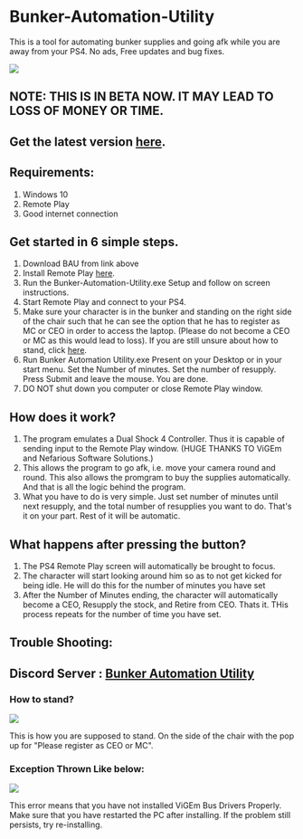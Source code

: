 # Bunker-Automation-Utility
This is a tool for automating bunker supplies and going afk while you are away from your PS4. No ads, Free updates and bug fixes.

![](https://raw.githubusercontent.com/Chiggy-Playz/Bunker-Automation-Utility/master/Images/BAU.PNG)

## NOTE: THIS IS IN BETA NOW. IT MAY LEAD TO LOSS OF MONEY OR TIME.
## Get the latest version [here](https://github.com/Chiggy-Playz/Bunker-Automation-Utility/releases/download/1.10/Bunker.Automation.Utility.exe).

## Requirements:
1. Windows 10
2. Remote Play
3. Good internet connection

## Get started in 6 simple steps. 

1. Download BAU from link above
2. Install Remote Play [here](https://remoteplay.dl.playstation.net/remoteplay/lang/en/index.html).
3. Run the Bunker-Automation-Utility.exe Setup and follow on screen instructions.
4. Start Remote Play and connect to your PS4.
5. Make sure your character is in the bunker and standing on the right side of the chair such that he can see the option that he has to register as MC or CEO in order to access the laptop. (Please do not become a CEO or MC as this would lead to loss). If you are still unsure about how to stand, click [here](#how-to-stand).
6. Run Bunker Automation Utility.exe Present on your Desktop or in your start menu. Set the Number of minutes. Set the number of resupply. Press Submit and leave the mouse. You are done. 
7. DO NOT shut down you computer or close Remote Play window.

## How does it work?

1. The program emulates a Dual Shock 4 Controller. Thus it is capable of sending input to the Remote Play window. (HUGE THANKS TO ViGEm and Nefarious Software Solutions.)
2. This allows the program to go afk, i.e. move your camera round and round. This also allows the promgram to buy the supplies automatically. And that is all the logic behind the program.
3. What you have to do is very simple. Just set number of minutes until next resupply, and the total number of resupplies you want to do. That's it on your part. Rest of it will be automatic.

## What happens after pressing the button?

1. The PS4 Remote Play screen will automatically be brought to focus.
2. The character will start looking around him so as to not get kicked for being idle. He will do this for the number of minutes you have set
3. After the Number of Minutes ending, the character will automatically become a CEO, Resupply the stock, and Retire from CEO. Thats it. THis process repeats for the number of time you have set.

## Trouble Shooting:
## Discord Server : [Bunker Automation Utility](https://discord.gg/hudxAAE)

### How to stand?
![](https://raw.githubusercontent.com/Chiggy-Playz/Bunker-Automation-Utility/master/Images/Stand.jpg)

This is how you are supposed to stand. On the side of the chair with the pop up for "Please register as CEO or MC".
### Exception Thrown Like below:

![](https://raw.githubusercontent.com/Chiggy-Playz/Bunker-Automation-Utility/master/Images/Exception.PNG)

This error means that you have not installed ViGEm Bus Drivers Properly. Make sure that you have restarted the PC after installing. If the problem still persists, try re-installing.
